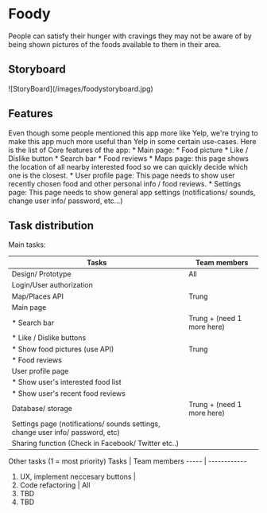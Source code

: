 <h1>Foody</h1>
People can satisfy their hunger with cravings they may not be aware of by being shown pictures of the foods available to them in their area.
<br>
<h2> Storyboard </h2>
![StoryBoard](/images/foodystoryboard.jpg)

<h2>Features</h2>
Even though some people mentioned this app more like Yelp, we're trying to make this app much more useful than Yelp in some certain use-cases.
Here is the list of Core features of the app:
* Main page:
	* Food picture 
	* Like / Dislike button 
	* Search bar
	* Food reviews
* Maps page: this page shows the location of all nearby interested food so we can quickly decide which one is the closest.
* User profile page: This page needs to show user recently chosen food and other personal info / food reviews.
* Settings page: This page needs to show general app settings (notifications/ sounds, change user info/ password,  etc...)

<h2>Task distribution</h2>
Main tasks:

Tasks | Team members
----- | ------------
Design/ Prototype | All
Login/User authorization | 
Map/Places API | Trung
Main page |
* Search bar | Trung + (need 1 more here)
* Like / Dislike buttons |
* Show food pictures (use API) | Trung 
* Food reviews | 
User profile page |
* Show user's interested food list |  
* Show user's recent food reviews | 
Database/ storage | Trung + (need 1 more here)
Settings page (notifications/ sounds settings, change user info/ password, etc) |  
Sharing function (Check in Facebook/ Twitter etc..) | 

Other tasks  (1 = most priority)
Tasks | Team members
----- | ------------
1. UX, implement neccesary buttons    |  
2. Code refactoring | All
3. TBD
4. TBD

